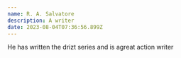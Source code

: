 ```yaml
---
name: R. A. Salvatore
description: A writer
date: 2023-08-04T07:36:56.899Z
---
```

He has written the drizt series and is agreat action writer
